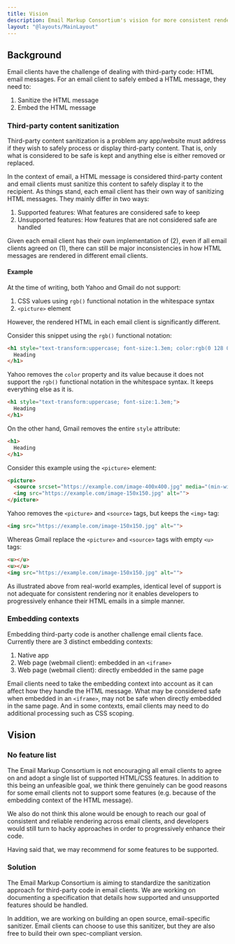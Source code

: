 ```yaml
---
title: Vision
description: Email Markup Consortium's vision for more consistent rendering in email clients.
layout: "@layouts/MainLayout"
---
```


## Background

Email clients have the challenge of dealing with third-party code: HTML email messages. For an email client to safely embed a HTML message, they need to:

1. Sanitize the HTML message
2. Embed the HTML message

### Third-party content sanitization

Third-party content sanitization is a problem any app/website must address if they wish to safely process or display third-party content. That is, only what is considered to be safe is kept and anything else is either removed or replaced.

In the context of email, a HTML message is considered third-party content and email clients must sanitize this content to safely display it to the recipient. As things stand, each email client has their own way of sanitizing HTML messages. They mainly differ in two ways:

1. Supported features: What features are considered safe to keep
2. Unsupported features: How features that are not considered safe are handled

Given each email client has their own implementation of (2), even if all email clients agreed on (1), there can still be major inconsistencies in how HTML messages are rendered in different email clients.

#### Example

At the time of writing, both Yahoo and Gmail do not support:

1. CSS values using `rgb()` functional notation in the whitespace syntax
2. `<picture>` element

However, the rendered HTML in each email client is significantly different.

Consider this snippet using the `rgb()` functional notation:

```html
<h1 style="text-transform:uppercase; font-size:1.3em; color:rgb(0 128 0 / .8);">
  Heading
</h1>
```

Yahoo removes the `color` property and its value because it does not support the `rgb()` functional notation in the whitespace syntax. It keeps everything else as it is.

```html
<h1 style="text-transform:uppercase; font-size:1.3em;">
  Heading
</h1>
```

On the other hand, Gmail removes the entire `style` attribute:

```html
<h1>
  Heading
</h1>
```

Consider this example using the `<picture>` element:

```html
<picture>
  <source srcset="https://example.com/image-400x400.jpg" media="(min-width: 800px)">
  <img src="https://example.com/image-150x150.jpg" alt="">
</picture>
```

Yahoo removes the `<picture>` and `<source>` tags, but keeps the `<img>` tag:

```html
<img src="https://example.com/image-150x150.jpg" alt="">
```

Whereas Gmail replace the `<picture>` and `<source>` tags with empty `<u>` tags:

```html
<u></u>
<u></u>
<img src="https://example.com/image-150x150.jpg" alt="">
```

As illustrated above from real-world examples, identical level of support is not adequate for consistent rendering nor it enables developers to progressively enhance their HTML emails in a simple manner.

### Embedding contexts

Embedding third-party code is another challenge email clients face. Currently there are 3 distinct embedding contexts:

1. Native app
2. Web page (webmail client): embedded in an `<iframe>`
3. Web page (webmail client): directly embedded in the same page

Email clients need to take the embedding context into account as it can affect how they handle the HTML message. What may be considered safe when embedded in an `<iframe>`, may not be safe when directly embedded in the same page. And in some contexts, email clients may need to do additional processing such as CSS scoping.

## Vision

### No feature list

The Email Markup Consortium is not encouraging all email clients to agree on and adopt a single list of supported HTML/CSS features. In addition to this being an unfeasible goal, we think there genuinely can be good reasons for some email clients not to support some features (e.g. because of the embedding context of the HTML message).

We also do not think this alone would be enough to reach our goal of consistent and reliable rendering across email clients, and developers would still turn to hacky approaches in order to progressively enhance their code.

Having said that, we may recommend for some features to be supported.

### Solution

The Email Markup Consortium is aiming to standardize the sanitization approach for third-party code in email clients. We are working on documenting a specification that details how supported and unsupported features should be handled.

In addition, we are working on building an open source, email-specific sanitizer. Email clients can choose to use this sanitizer, but they are also free to build their own spec-compliant version.